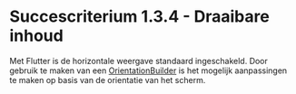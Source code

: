 # Succescriterium 1.3.4 - Draaibare inhoud

Met Flutter is de horizontale weergave standaard ingeschakeld. Door gebruik te maken van een [OrientationBuilder](https://api.flutter.dev/flutter/widgets/OrientationBuilder-class.html) is het mogelijk aanpassingen te maken op basis van de orientatie van het scherm.
